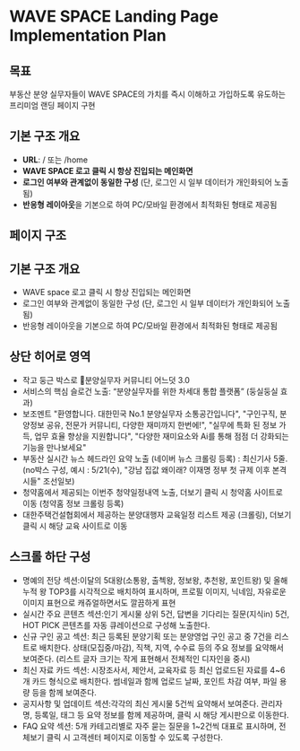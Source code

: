 # WAVE SPACE Landing Page Implementation Plan

## 목표
부동산 분양 실무자들이 WAVE SPACE의 가치를 즉시 이해하고 가입하도록 유도하는 프리미엄 랜딩 페이지 구현

## 기본 구조 개요
- **URL**: / 또는 /home
- **WAVE SPACE 로고 클릭 시 항상 진입되는 메인화면**
- **로그인 여부와 관계없이 동일한 구성** (단, 로그인 시 일부 데이터가 개인화되어 노출됨)
- **반응형 레이아웃**을 기본으로 하여 PC/모바일 환경에서 최적화된 형태로 제공됨

## 페이지 구조
## 기본 구조 개요
- WAVE space 로고 클릭 시 항상 진입되는 메인화면
- 로그인 여부와 관계없이 동일한 구성 (단, 로그인 시 일부 데이터가 개인화되어 노출됨)
- 반응형 레이아웃을 기본으로 하여 PC/모바일 환경에서 최적화된 형태로 제공됨

## 상단 히어로 영역 
- 작고 둥근 박스로 🎉분양실무자 커뮤니티 어느덧 3.0
- 서비스의 핵심 슬로건 노출: “분양실무자를 위한 차세대 통합 플랫폼” (둥실둥실 효과)
- 보조멘트 "환영합니다. 대한민국 No.1 분양실무자 소통공간입니다", "구인구직, 분양정보 공유, 전문가 커뮤니티, 다양한 재미까지 한번에!", "실무에 특화 된 정보 가득, 업무 효율 향상을 지원합니다", "다양한 재미요소와 Ai를 통해 점점 더 강화되는 기능을 만나보세요" 
- 부동산 실시간 뉴스 헤드라인 요약 노출 (네이버 뉴스 크롤링 등록) : 최신기사 5줄. (no박스 구성, 예시 : 5/21(수), "강남 집값 왜이래? 이재명 정부 첫 규제 이후 본격 시들" 조선일보)
- 청약홈에서 제공되는 이번주 청약일정내역 노출, 더보기 클릭 시 청약홈 사이트로 이동 (청약홈 정보 크롤링 등록)
- 대한주택건설협회에서 제공하는 분양대행자 교육일정 리스트 제공 (크롤링), 더보기 클릭 시 해당 교육 사이트로 이동

## 스크롤 하단 구성
- 명예의 전당 섹션:이달의 5대왕(소통왕, 출첵왕, 정보왕, 추천왕, 포인트왕) 및 올해 누적 왕 TOP3를 시각적으로 배치하여 표시하며, 프로필 이미지, 닉네임, 자유로운 이미지 표현으로 캐쥬얼하면서도 깔끔하게 표현
- 실시간 주요 콘텐츠 섹션:인기 게시물 상위 5건, 답변을 기다리는 질문(지식in) 5건, HOT PICK 콘텐츠를 자동 큐레이션으로 구성해 노출한다. 
- 신규 구인 공고 섹션: 최근 등록된 분양기획 또는 분양영업 구인 공고 중 7건을 리스트로 배치한다. 상태(모집중/마감), 직책, 지역, 수수료 등의 주요 정보를 요약해서 보여준다.
   (리스트 글자 크기는 작게 표현해서 전체적인 디자인을 중시)
- 최신 자료 카드 섹션: 시장조사서, 제안서, 교육자료 등 최신 업로드된 자료를 4~6개 카드 형식으로 배치한다. 썸네일과 함께 업로드 날짜, 포인트 차감 여부, 파일 용량 등을 함께 보여준다.
- 공지사항 및 업데이트 섹션:각각의 최신 게시물 5건씩 요약해서 보여준다. 관리자명, 등록일, 태그 등 요약 정보를 함께 제공하며, 클릭 시 해당 게시판으로 이동한다.
- FAQ 요약 섹션: 5개 카테고리별로 자주 묻는 질문을 1~2건씩 대표로 표시하며, 전체보기 클릭 시 고객센터 페이지로 이동할 수 있도록 구성한다.